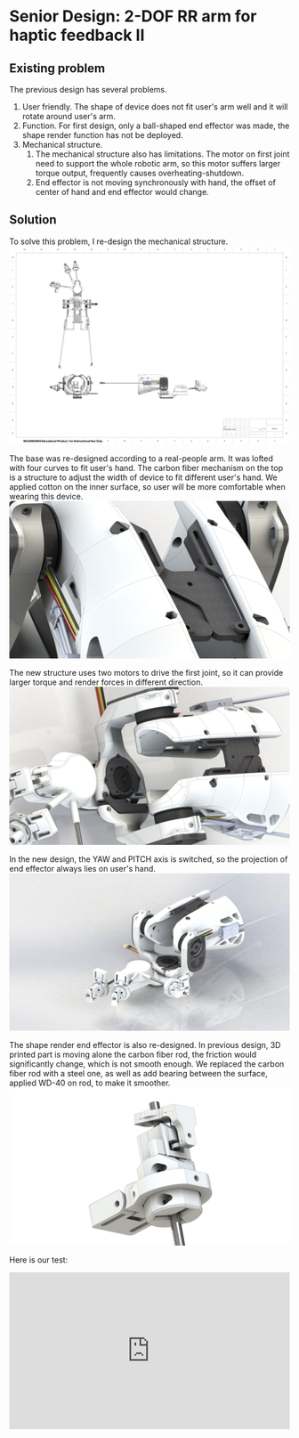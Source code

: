# Senior Design: 2-DOF RR arm for haptic feedback II

## Existing problem
The previous design has several problems. 
1. User friendly.
   The shape of device does not fit user's arm well and it will rotate around user's arm.
2. Function.
   For first design, only a ball-shaped end effector was made, the shape render function has not be deployed.
3. Mechanical structure.
   1. The mechanical structure also has limitations. The motor on first joint need to support the whole robotic arm, so this 
   motor suffers larger torque output, frequently causes overheating-shutdown.
   2. End effector is not moving synchronously with hand, the offset of center of hand and end effector would change.

## Solution
To solve this problem, I re-design the mechanical structure.
![rendered_img](/apps/article_browser/markdown_directory/Article10/CAD.png)

The base was re-designed according to a real-people arm. It was lofted with four curves to fit user's hand.
The carbon fiber mechanism on the top is a structure to adjust the width of device to fit different user's hand. We applied cotton 
on the inner surface, so user will be more comfortable when wearing this device.
![user_experience](/apps/article_browser/markdown_directory/Article10/ue.JPG)

The new structure uses two motors to drive the first joint, so it can provide larger torque and render forces in different direction.
![duo_motor](/apps/article_browser/markdown_directory/Article10/arm_motor.JPG)

In the new design, the YAW and PITCH axis is switched, so the projection of end effector always lies on user's hand.
![mechanical_structure](/apps/article_browser/markdown_directory/Article10/mech_render.jpeg)

The shape render end effector is also re-designed. In previous design, 3D printed part is moving alone the carbon fiber rod,
the friction would significantly change, which is not smooth enough. We replaced the carbon fiber rod with a steel one, as well as 
add bearing between the surface, applied WD-40 on rod, to make it smoother.
![finger](/apps/article_browser/markdown_directory/Article10/finger.JPG)

Here is our test:

<div style="position: relative;width: 100%;height: 0;padding-bottom: 56%">
<iframe src="https://player.bilibili.com/player.html?aid=941910218&bvid=BV1mW4y187Na&cid=801493425&page=1" scrolling="no" border="0" frameborder="no" framespacing="0" allowfullscreen="true" style="position: absolute; width: 100%;height: 100%;left: 0;top: 0;z-index: 1"> </iframe>
</div>
